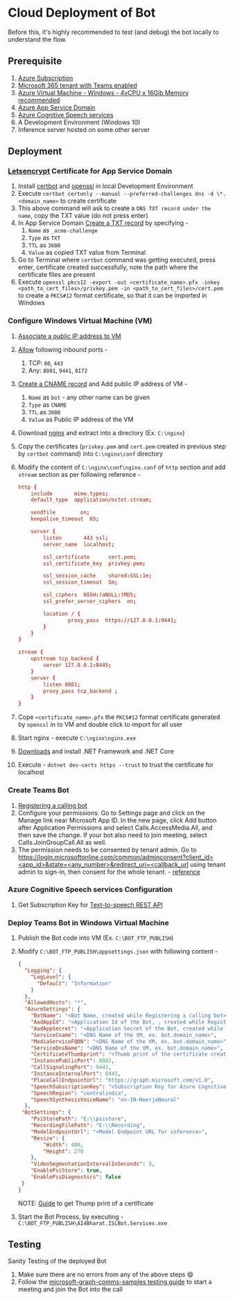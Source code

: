 # Cloud Deployment of Bot

Before this, it's highly recommended to test (and debug) the bot locally to understand the flow.

## Prerequisite

1. [Azure Subscription](https://azure.microsoft.com/en-in)
2. [Microsoft 365 tenant with Teams enabled](https://docs.microsoft.com/en-us/microsoftteams/platform/concepts/build-and-test/prepare-your-o365-tenant)
3. [Azure Virtual Machine - Windows - 4vCPU x 16Gib Memory recommended](https://docs.microsoft.com/en-us/azure/virtual-machines/windows/quick-create-portal)
4. [Azure App Service Domain](https://docs.microsoft.com/en-us/azure/app-service/manage-custom-dns-buy-domain#buy-an-app-service-domain)
5. [Azure Cognitive Speech services](https://azure.microsoft.com/en-in/services/cognitive-services/speech-services/)
6. A Development Environment (Windows 10)
7. Inference server hosted on some other server

## Deployment

### [Letsencrypt](https://letsencrypt.org) Certificate for App Service Domain

1. Install [certbot](https://certbot.eff.org) and [openssl](https://www.openssl.org) in local Development Environment
1. Execute `certbot certonly --manual --preferred-challenges dns -d \*.<domain_name>` to create certificate
1. This above command will ask to create a `DNS TXT record under the name`, copy the TXT value (do not press enter)
1. In App Service Domain [Create a TXT record](https://docs.microsoft.com/en-us/azure/app-service/app-service-web-tutorial-custom-domain#create-the-cname-record) by specifying -
    1. `Name` as `_acme-challenge`
    1. `Type` as `TXT`
    1. `TTL` as `3600`
    1. `Value` as copied TXT value from Terminal
1. Go to Terminal where `certbot` command was getting executed, press enter, certificate created successfully, note the path where the certificate files are present
1. Execute `openssl pkcs12 -export -out <certificate_name>.pfx -inkey <path_to_cert_files>/privkey.pem -in <path_to_cert_files>/cert.pem` to create a `PKCS#12` format certificate, so that it can be imported in Windows

### Configure Windows Virtual Machine (VM)

1. [Associate a public IP address to VM](https://docs.microsoft.com/en-us/azure/virtual-network/associate-public-ip-address-vm)
1. [Allow](https://docs.microsoft.com/en-us/azure/virtual-machines/windows/nsg-quickstart-portal) following inbound ports -
    1. TCP: `80`, `443`
    1. Any: `8081`, `9441`, `8172`
1. [Create a CNAME record](https://docs.microsoft.com/en-us/azure/app-service/app-service-web-tutorial-custom-domain#create-the-cname-record) and Add public IP address of VM -
    1. `Name` as `bot` - any other name can be given
    1. `Type` as `CNAME`
    1. `TTL` as `3600`
    1. `Value` as Public IP address of the VM
1. Download [nginx](http://nginx.org/en/download.html) and extract into a directory (Ex. `C:\nginx`)
1. Copy the certificates (`privkey.pem` and `cert.pem` created in previous step by `certbot` command) into `C:\nginx\conf` directory
1. Modify the content of `C:\nginx\conf\nginx.conf` of `http` section and add `stream` section as per following reference -

    ```conf
    http {
        include       mime.types;
        default_type  application/octet-stream;

        sendfile        on;
        keepalive_timeout  65;
    
        server {
            listen       443 ssl;
            server_name  localhost;
    
            ssl_certificate      cert.pem;
            ssl_certificate_key  privkey.pem;
    
            ssl_session_cache    shared:SSL:1m;
            ssl_session_timeout  5m;
    
            ssl_ciphers  HIGH:!aNULL:!MD5;
            ssl_prefer_server_ciphers  on;
    
            location / {
                    proxy_pass  https://127.0.0.1:9441;
            }
        }
    }
    
    stream {
        upstream tcp_backend {
            server 127.0.0.1:8445;
        }
        server {
            listen 8081;
            proxy_pass tcp_backend ;
        }
    }
    ```

1. Cope `<certificate_name>.pfx` the `PKCS#12` format certificate generated by `openssl` in to VM and double click to import for all user
1. Start nginx - execute `C:\nginx\nginx.exe`
1. [Downloads](https://dotnet.microsoft.com/download) and install .NET Framework and .NET Core
1. Execute - `dotnet dev-certs https --trust` to trust the certificate for localhost

### Create Teams Bot

1. [Registering a calling bot](https://microsoftgraph.github.io/microsoft-graph-comms-samples/docs/articles/calls/register-calling-bot.html)
1. Configure your permissions. Go to Settings page and click on the Manage link near Microsoft App ID. In the new page, click Add button after Application Permissions and select Calls.AccessMedia.All, and then save the change. If your bot also need to join meeting, select Calls.JoinGroupCall.All as well.
1. The permission needs to be consented by tenant admin. Go to [https://login.microsoftonline.com/common/adminconsent?client_id=<app_id>&state=<any_number>&redirect_uri=<callback_url](https://login.microsoftonline.com/common/adminconsent?client_id=<app_id>&state=<any_number>&redirect_uri=<callback_url) using tenant admin to sign-in, then consent for the whole tenant. - [reference](https://github.com/microsoftgraph/microsoft-graph-comms-samples/tree/master/Samples/V1.0Samples/LocalMediaSamples#getting-started)

### Azure Cognitive Speech services Configuration

1. Get Subscription Key for [Text-to-speech REST API](https://docs.microsoft.com/en-us/azure/cognitive-services/speech-service/rest-text-to-speech)

### Deploy Teams Bot in Windows Virtual Machine

1. Publish the Bot code into VM (Ex. `C:\BOT_FTP_PUBLISH`)
1. Modify `C:\BOT_FTP_PUBLISH\appsettings.json` with following content -

    ```json
    {
      "Logging": {
        "LogLevel": {
          "Default": "Information"
        }
      },
      "AllowedHosts": "*",
      "AzureSettings": {
        "BotName": "<Bot Name, created while Registering a calling bot>",
        "AadAppId": "<Application Id of the Bot, , created while Registering a calling bot>",
        "AadAppSecret": "<Application Secret of the Bot, created while Registering a calling bot>",
        "ServiceCname": "<DNS Name of the VM, ex. bot.domain_name>",
        "MediaServiceFQDN": "<DNS Name of the VM, ex. bot.domain_name>",
        "ServiceDnsName": "<DNS Name of the VM, ex. bot.domain_name>",
        "CertificateThumbprint": "<Thumb print of the certificate created for the domain_name>",
        "InstancePublicPort": 8081,
        "CallSignalingPort": 9441,
        "InstanceInternalPort": 8445,
        "PlaceCallEndpointUrl": "https://graph.microsoft.com/v1.0",
        "SpeechSubscriptionKey": "<Subscription Key for Azure Cognitive Speech services>",
        "SpeechRegion": "centralindia",
        "SpeechSynthesisVoiceName": "en-IN-NeerjaNeural"
      },
     "BotSettings": {
        "PsiStorePath": "E:\\psistore",
        "RecordingFilePath": "E:\\Recording",
        "ModelEndpointUrl": "<Model Endpoint URL for inference>",
        "Resize": {
            "Width": 480,
            "Height": 270
        },
        "VideoSegmentationIntervalInSeconds": 5,
        "EnablePsiStore": true,
        "EnablePsiDiagnostics": false
     }
    }
    ```

    NOTE: [Guide](https://knowledge.digicert.com/solution/SO9840.html) to get Thump print of a certificate

1. Start the Bot Process, by executing - `C:\BOT_FTP_PUBLISH\AI4Bharat.ISLBot.Services.exe`

## Testing

Sanity Testing of the deployed Bot

1. Make sure there are no errors from any of the above steps :smile:
1. Follow the [microsoft-graph-comms-samples testing guide](https://github.com/microsoftgraph/microsoft-graph-comms-samples/tree/master/Samples/V1.0Samples/LocalMediaSamples/AudioVideoPlaybackBot#test) to start a meeting and join the Bot into the call
